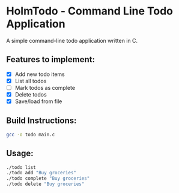 # HolmTodo - Command Line Todo Application

A simple command-line todo application written in C.

## Features to implement:
- [X] Add new todo items
- [X] List all todos
- [ ] Mark todos as complete
- [X] Delete todos
- [X] Save/load from file

## Build Instructions:
```bash
gcc -o todo main.c
```

## Usage:
```bash
./todo list
./todo add "Buy groceries"
./todo complete "Buy groceries"
./todo delete "Buy groceries"
```
